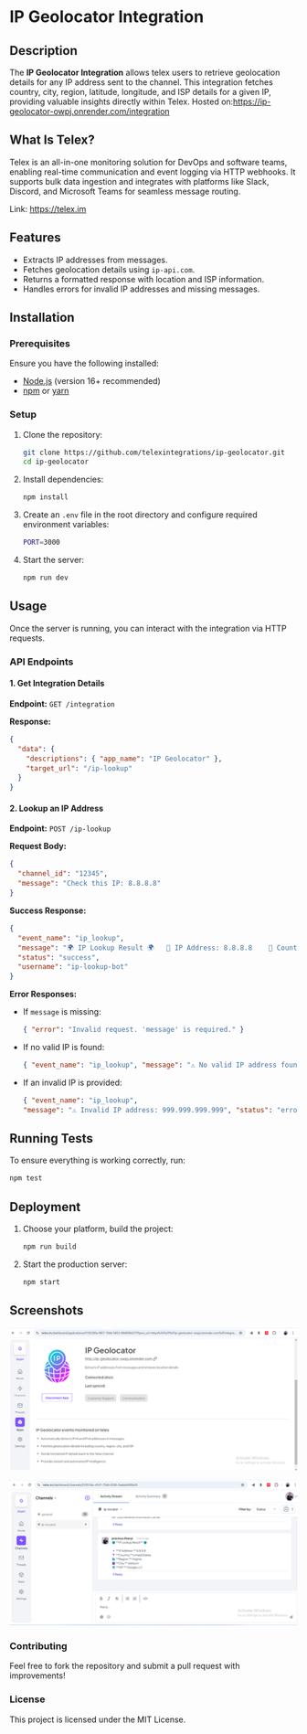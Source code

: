 # IP Geolocator Integration

## Description

The **IP Geolocator Integration** allows telex users to retrieve geolocation details for any IP address sent to the channel. This integration fetches country, city, region, latitude, longitude, and ISP details for a given IP, providing valuable insights directly within Telex.
Hosted on:<https://ip-geolocator-owpj.onrender.com/integration>

## What Is Telex?

Telex is an all-in-one monitoring solution for DevOps and software teams, enabling real-time communication and event logging via HTTP webhooks. It supports bulk data ingestion and integrates with platforms like Slack, Discord, and Microsoft Teams for seamless message routing.

Link: <https://telex.im>

## Features

- Extracts IP addresses from messages.
- Fetches geolocation details using `ip-api.com`.
- Returns a formatted response with location and ISP information.
- Handles errors for invalid IP addresses and missing messages.

## Installation

### Prerequisites

Ensure you have the following installed:

- [Node.js](https://nodejs.org/) (version 16+ recommended)
- [npm](https://www.npmjs.com/) or [yarn](https://yarnpkg.com/)

### Setup

1. Clone the repository:

   ```sh
   git clone https://github.com/telexintegrations/ip-geolocator.git
   cd ip-geolocator
   ```

2. Install dependencies:

   ```sh
   npm install
   ```

3. Create an `.env` file in the root directory and configure required environment variables:

   ```sh
   PORT=3000
   ```

4. Start the server:

   ```sh
   npm run dev
   ```

## Usage

Once the server is running, you can interact with the integration via HTTP requests.

### API Endpoints

#### 1. Get Integration Details

**Endpoint:** `GET /integration`

**Response:**

```json
{
  "data": {
    "descriptions": { "app_name": "IP Geolocator" },
    "target_url": "/ip-lookup"
  }
}
```

#### 2. Lookup an IP Address

**Endpoint:** `POST /ip-lookup`

**Request Body:**

```json
{
  "channel_id": "12345",
  "message": "Check this IP: 8.8.8.8"
}
```

**Success Response:**

```json
{
  "event_name": "ip_lookup",
  "message": "🌍 IP Lookup Result 🌍   🔹 IP Address: 8.8.8.8    📍 Country: United States    🏙️ Region: Virginia  📍 Latitude: 39.03   📍 Longitude: -77.5   🌆 City: Ashburn   💻 ISP: Google LLC",
  "status": "success",
  "username": "ip-lookup-bot"
}
```

**Error Responses:**

- If `message` is missing:

  ```json
  { "error": "Invalid request. 'message' is required." }
  ```

- If no valid IP is found:

  ```json
  { "event_name": "ip_lookup", "message": "⚠️ No valid IP address found in the message.", "status": "error", "username": "ip-lookup-bot" }
  ```

- If an invalid IP is provided:

  ```json
  { "event_name": "ip_lookup", 
  "message": "⚠️ Invalid IP address: 999.999.999.999", "status": "error", "username": "ip-lookup-bot" }
  ```

## Running Tests

To ensure everything is working correctly, run:

```sh
npm test
```

## Deployment

1. Choose your platform, build the project:

   ```sh
   npm run build
   ```

2. Start the production server:

   ```sh
   npm start
   ```

## Screenshots

![IP Geolocator](ip-geolocator.png)

![IP Lookup Telex Integration](ip-telex.png)

### Contributing

Feel free to fork the repository and submit a pull request with improvements!

### License

This project is licensed under the MIT License.
